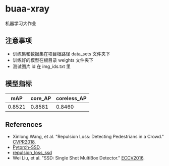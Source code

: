 # buaa-xray

机器学习大作业

## 注意事项

+ 训练集和数据集在项目根路径 data_sets 文件夹下
+ 训练好的模型在根目录 weights 文件夹下
+ 测试图片 id 在 img_ids.txt 里

## 模型指标

| mAP    | core_AP | coreless_AP |
| ------ | ------- | ----------- |
| 0.8521 | 0.8581  | 0.8460      |

## References

+  Xinlong Wang, et al. "Repulsion Loss: Detecting Pedestrians in a Crowd." [CVPR2018](https://arxiv.org/abs/1711.07752). 
+  [Pytorch-SSD](https://github.com/amdegroot/ssd.pytorch). 
+  [repulsion_loss_ssd](https://github.com/bailvwangzi/repulsion_loss_ssd)
+  Wei Liu, et al. "SSD: Single Shot MultiBox Detector." [ECCV2016](http://arxiv.org/abs/1512.02325). 